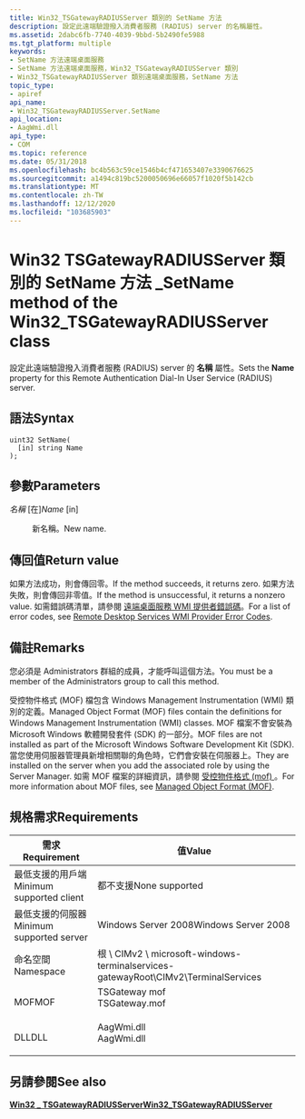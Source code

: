 ```yaml
---
title: Win32_TSGatewayRADIUSServer 類別的 SetName 方法
description: 設定此遠端驗證撥入消費者服務 (RADIUS) server 的名稱屬性。
ms.assetid: 2dabc6fb-7740-4039-9bbd-5b2490fe5988
ms.tgt_platform: multiple
keywords:
- SetName 方法遠端桌面服務
- SetName 方法遠端桌面服務，Win32_TSGatewayRADIUSServer 類別
- Win32_TSGatewayRADIUSServer 類別遠端桌面服務，SetName 方法
topic_type:
- apiref
api_name:
- Win32_TSGatewayRADIUSServer.SetName
api_location:
- AagWmi.dll
api_type:
- COM
ms.topic: reference
ms.date: 05/31/2018
ms.openlocfilehash: bc4b563c59ce1546b4cf471653407e3390676625
ms.sourcegitcommit: a1494c819bc5200050696e66057f1020f5b142cb
ms.translationtype: MT
ms.contentlocale: zh-TW
ms.lasthandoff: 12/12/2020
ms.locfileid: "103685903"
---
```

# <a name="setname-method-of-the-win32_tsgatewayradiusserver-class"></a><span data-ttu-id="bc7ee-106">Win32 TSGatewayRADIUSServer 類別的 SetName 方法 \_</span><span class="sxs-lookup"><span data-stu-id="bc7ee-106">SetName method of the Win32\_TSGatewayRADIUSServer class</span></span>

<span data-ttu-id="bc7ee-107">設定此遠端驗證撥入消費者服務 (RADIUS) server 的 **名稱** 屬性。</span><span class="sxs-lookup"><span data-stu-id="bc7ee-107">Sets the **Name** property for this Remote Authentication Dial-In User Service (RADIUS) server.</span></span>

## <a name="syntax"></a><span data-ttu-id="bc7ee-108">語法</span><span class="sxs-lookup"><span data-stu-id="bc7ee-108">Syntax</span></span>


```mof
uint32 SetName(
  [in] string Name
);
```



## <a name="parameters"></a><span data-ttu-id="bc7ee-109">參數</span><span class="sxs-lookup"><span data-stu-id="bc7ee-109">Parameters</span></span>

<dl> <dt>

<span data-ttu-id="bc7ee-110">*名稱* \[在\]</span><span class="sxs-lookup"><span data-stu-id="bc7ee-110">*Name* \[in\]</span></span>
</dt> <dd>

<span data-ttu-id="bc7ee-111">新名稱。</span><span class="sxs-lookup"><span data-stu-id="bc7ee-111">New name.</span></span>

</dd> </dl>

## <a name="return-value"></a><span data-ttu-id="bc7ee-112">傳回值</span><span class="sxs-lookup"><span data-stu-id="bc7ee-112">Return value</span></span>

<span data-ttu-id="bc7ee-113">如果方法成功，則會傳回零。</span><span class="sxs-lookup"><span data-stu-id="bc7ee-113">If the method succeeds, it returns zero.</span></span> <span data-ttu-id="bc7ee-114">如果方法失敗，則會傳回非零值。</span><span class="sxs-lookup"><span data-stu-id="bc7ee-114">If the method is unsuccessful, it returns a nonzero value.</span></span> <span data-ttu-id="bc7ee-115">如需錯誤碼清單，請參閱 [遠端桌面服務 WMI 提供者錯誤碼](terminal-services-wmi-provider-error-codes.md)。</span><span class="sxs-lookup"><span data-stu-id="bc7ee-115">For a list of error codes, see [Remote Desktop Services WMI Provider Error Codes](terminal-services-wmi-provider-error-codes.md).</span></span>

## <a name="remarks"></a><span data-ttu-id="bc7ee-116">備註</span><span class="sxs-lookup"><span data-stu-id="bc7ee-116">Remarks</span></span>

<span data-ttu-id="bc7ee-117">您必須是 Administrators 群組的成員，才能呼叫這個方法。</span><span class="sxs-lookup"><span data-stu-id="bc7ee-117">You must be a member of the Administrators group to call this method.</span></span>

<span data-ttu-id="bc7ee-118">受控物件格式 (MOF) 檔包含 Windows Management Instrumentation (WMI) 類別的定義。</span><span class="sxs-lookup"><span data-stu-id="bc7ee-118">Managed Object Format (MOF) files contain the definitions for Windows Management Instrumentation (WMI) classes.</span></span> <span data-ttu-id="bc7ee-119">MOF 檔案不會安裝為 Microsoft Windows 軟體開發套件 (SDK) 的一部分。</span><span class="sxs-lookup"><span data-stu-id="bc7ee-119">MOF files are not installed as part of the Microsoft Windows Software Development Kit (SDK).</span></span> <span data-ttu-id="bc7ee-120">當您使用伺服器管理員新增相關聯的角色時，它們會安裝在伺服器上。</span><span class="sxs-lookup"><span data-stu-id="bc7ee-120">They are installed on the server when you add the associated role by using the Server Manager.</span></span> <span data-ttu-id="bc7ee-121">如需 MOF 檔案的詳細資訊，請參閱 [受控物件格式 (mof) ](/windows/desktop/WmiSdk/managed-object-format--mof-)。</span><span class="sxs-lookup"><span data-stu-id="bc7ee-121">For more information about MOF files, see [Managed Object Format (MOF)](/windows/desktop/WmiSdk/managed-object-format--mof-).</span></span>

## <a name="requirements"></a><span data-ttu-id="bc7ee-122">規格需求</span><span class="sxs-lookup"><span data-stu-id="bc7ee-122">Requirements</span></span>



| <span data-ttu-id="bc7ee-123">需求</span><span class="sxs-lookup"><span data-stu-id="bc7ee-123">Requirement</span></span> | <span data-ttu-id="bc7ee-124">值</span><span class="sxs-lookup"><span data-stu-id="bc7ee-124">Value</span></span> |
|-------------------------------------|------------------------------------------------------------------------------------------|
| <span data-ttu-id="bc7ee-125">最低支援的用戶端</span><span class="sxs-lookup"><span data-stu-id="bc7ee-125">Minimum supported client</span></span><br/> | <span data-ttu-id="bc7ee-126">都不支援</span><span class="sxs-lookup"><span data-stu-id="bc7ee-126">None supported</span></span><br/>                                                                |
| <span data-ttu-id="bc7ee-127">最低支援的伺服器</span><span class="sxs-lookup"><span data-stu-id="bc7ee-127">Minimum supported server</span></span><br/> | <span data-ttu-id="bc7ee-128">Windows Server 2008</span><span class="sxs-lookup"><span data-stu-id="bc7ee-128">Windows Server 2008</span></span><br/>                                                           |
| <span data-ttu-id="bc7ee-129">命名空間</span><span class="sxs-lookup"><span data-stu-id="bc7ee-129">Namespace</span></span><br/>                | <span data-ttu-id="bc7ee-130">根 \\ CIMv2 \\ microsoft-windows-terminalservices-gateway</span><span class="sxs-lookup"><span data-stu-id="bc7ee-130">Root\\CIMv2\\TerminalServices</span></span><br/>                                                 |
| <span data-ttu-id="bc7ee-131">MOF</span><span class="sxs-lookup"><span data-stu-id="bc7ee-131">MOF</span></span><br/>                      | <dl> <span data-ttu-id="bc7ee-132"><dt>TSGateway mof</dt></span><span class="sxs-lookup"><span data-stu-id="bc7ee-132"><dt>TSGateway.mof</dt></span></span> </dl> |
| <span data-ttu-id="bc7ee-133">DLL</span><span class="sxs-lookup"><span data-stu-id="bc7ee-133">DLL</span></span><br/>                      | <dl> <span data-ttu-id="bc7ee-134"><dt>AagWmi.dll</dt></span><span class="sxs-lookup"><span data-stu-id="bc7ee-134"><dt>AagWmi.dll</dt></span></span> </dl>    |



## <a name="see-also"></a><span data-ttu-id="bc7ee-135">另請參閱</span><span class="sxs-lookup"><span data-stu-id="bc7ee-135">See also</span></span>

<dl> <dt>

[<span data-ttu-id="bc7ee-136">**Win32 \_ TSGatewayRADIUSServer**</span><span class="sxs-lookup"><span data-stu-id="bc7ee-136">**Win32\_TSGatewayRADIUSServer**</span></span>](win32-tsgatewayradiusserver.md)
</dt> </dl>

 

